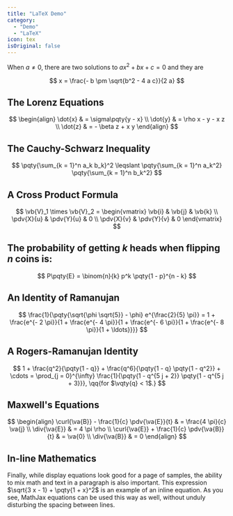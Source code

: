 ```yaml
---
title: "LaTeX Demo"
category:
  - "Demo"
  - "LaTeX"
icon: tex
isOriginal: false
---
```


When $a \neq 0$, there are two solutions to $a x^2 + b x + c = 0$ and they are

$$
x = \frac{- b \pm \sqrt{b^2 - 4 a c}}{2 a}
$$

## The Lorenz Equations

$$
\begin{align}
  \dot{x} & = \sigma\pqty{y - x} \\
  \dot{y} & = \rho x - y - x z   \\
  \dot{z} & = - \beta z + x y
\end{align}
$$

## The Cauchy-Schwarz Inequality

$$
\pqty{\sum_{k = 1}^n a_k b_k}^2 \leqslant \pqty{\sum_{k = 1}^n a_k^2} \pqty{\sum_{k = 1}^n b_k^2}
$$

## A Cross Product Formula

$$
\vb{V}_1 \times \vb{V}_2 = \begin{vmatrix}
  \vb{i}     & \vb{j}     & \vb{k} \\
  \pdv{X}{u} & \pdv{Y}{u} & 0      \\
  \pdv{X}{v} & \pdv{Y}{v} & 0
\end{vmatrix}
$$

## The probability of getting $k$ heads when flipping $n$ coins is:

$$
P\pqty{E} = \binom{n}{k} p^k \pqty{1 - p}^{n - k}
$$

## An Identity of Ramanujan

$$
\frac{1}{\pqty{\sqrt{\phi \sqrt{5}} - \phi} e^{\frac{2}{5} \pi}}
= 1 + \frac{e^{- 2 \pi}}{1 + \frac{e^{- 4 \pi}}{1 + \frac{e^{- 6 \pi}}{1 + \frac{e^{- 8 \pi}}{1 + \ldots}}}}
$$

## A Rogers-Ramanujan Identity

$$
1 + \frac{q^2}{\pqty{1 - q}} + \frac{q^6}{\pqty{1 - q} \pqty{1 - q^2}} + \cdots
= \prod_{j = 0}^{\infty} \frac{1}{\pqty{1 - q^{5 j + 2}} \pqty{1 - q^{5 j + 3}}},
\qq{for $\vqty{q} < 1$.}
$$

## Maxwell's Equations

$$
\begin{align}
  \curl{\va{B}} - \frac{1}{c} \pdv{\va{E}}{t} & = \frac{4 \pi}{c} \va{j} \\
  \div{\va{E}}                                & = 4 \pi \rho             \\
  \curl{\va{E}} + \frac{1}{c} \pdv{\va{B}}{t} & = \va{0}                 \\
  \div{\va{B}}                                & = 0
\end{align}
$$

## In-line Mathematics

Finally, while display equations look good for a page of samples, the ability to mix math and text in a paragraph is also important. This expression $\sqrt{3 x - 1} + \pqty{1 + x}^2$ is an example of an inline equation. As you see, MathJax equations can be used this way as well, without unduly disturbing the spacing between lines.
